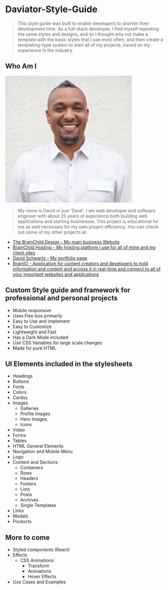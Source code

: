 # Daviator-Style-Guide

> This style guide was built to enable developers to shorten their development time. As a full-stack developer, I find myself repeating the same styles and designs, and so I thought why not make a template with the basic styles that I use most often, and then create a templating-type system to start all of my projects, based on my experience in the industry.

## Who Am I
![David Schwartz Profile Image](https://github.com/Brainchild13/Daviator-Style-Guide/blob/main/images/content-images/david%20profile%20pic400.jpg)

> My name is David or just 'Dave'. I am web developer and software engineer with about 25 years of experience both building web applications and starting businesses. This project is educational for me as well necessary for my own project efficiency. You can check out some of my other projects at:

- [The BrainChild Design - My main business Website](https://www.brainchilddesign.com)
- [BrainChild Hosting - My hosting platform I use for all of mine and my client sites](https://www.brainchildhosting.com)
- [David Schwartz - My portfolio page](https://davidschwartz.biz)
- [BrainIO - Application for content creators and developers to hold information and content and access it in real-time and connect to all of your important websites and applications](https://Brainio.org)
## Custom Style guide and framework for professional and personal projects 
- Mobile responsive
- Uses Flex-box primarily
- Easy to Use and implement
- Easy to Customize
- Lightweight and Fast
- Has a Dark Mode included
- Use CSS Variables for large scale changes
- Made for pure HTML

## UI Elements included in the stylesheets
- Headings
- Buttons
- Fonts
- Colors
- Cardss
- Images
    - Galleries
    - Profile Images
    - Hero Images
    - Icons
- Video
- Forms
- Tables
- HTML General Elements
- Navigation and Mobile Menu
- Logo
- Content and Sections
    - Containers
    - Rows
    - Headers
    - Footers
    - Lists
    - Posts
    - Archives
    - Single Templates
- Links
- Modals
- Products

## More to come
- Styled components (React)
- Effects
    - CSS Animations
        - Transform
        - Animations
        - Hover Effects
- Use Cases and Examples


